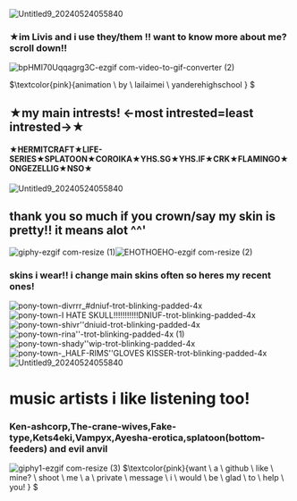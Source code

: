 ![Untitled9_20240524055840](https://github.com/livisk/livisk/assets/170719355/f688e55f-95bd-46f9-81cd-b6b7fda86406)

### **★im Livis and i use they/them !! want to know more about me? scroll down!!**

![bpHMI70Uqqagrg3C-ezgif com-video-to-gif-converter (2)](https://github.com/livisk/livisk/assets/170719355/ec8b31a6-203b-4f5a-97f3-547efd472b54)

$\textcolor{pink}{animation \ by \ lailaimei \ yanderehighschool } $

## **★my main intrests! <-most intrested=least intrested->★**

#### ★HERMITCRAFT★LIFE-SERIES★SPLATOON★COROIKA★YHS.SG★YHS.IF★CRK★FLAMINGO★ONGEZELLIG★NSO★
![Untitled9_20240524055840](https://github.com/livisk/livisk/assets/170719355/8ecb71bc-c7e1-4d97-86a3-a8f3872a79a6)

## thank you so much if you crown/say my skin is pretty!! it means alot ^^'
![giphy-ezgif com-resize (1)](https://github.com/livisk/livisk/assets/170719355/248a831a-ef19-406d-8572-382ff2bbee91)![EHOTHOEHO-ezgif com-resize (2)](https://github.com/livisk/livisk/assets/170719355/fe9a49da-920a-4f8f-9121-bad66e6f2a5e)


### skins i wear!! i change main skins often so heres my recent ones!
![pony-town-divrrr_#dniuf-trot-blinking-padded-4x](https://github.com/livisk/livisk/assets/170719355/8d9dc171-f9dc-41da-aa1c-9083cfde12d1)![pony-town-I HATE SKULL!!!!!!!!!!!DNIUF-trot-blinking-padded-4x](https://github.com/livisk/livisk/assets/170719355/09322007-6f02-495c-a506-5c3430c6b07a)![pony-town-shivr''dniuid-trot-blinking-padded-4x](https://github.com/livisk/livisk/assets/170719355/d2ec206e-2d93-4402-854d-dd7220d82404) ![pony-town-rina''-trot-blinking-padded-4x (1)](https://github.com/livisk/livisk/assets/170719355/301d0081-63f9-4172-873f-92c854919a50)![pony-town-shady''wip-trot-blinking-padded-4x](https://github.com/livisk/livisk/assets/170719355/4cd03b16-596f-42a3-b672-eeaea3cec706)![pony-town-_HALF-RIMS''GLOVES KISSER-trot-blinking-padded-4x](https://github.com/livisk/livisk/assets/170719355/1e1c41b6-27db-472b-a7ad-b2c741447ce2)
![Untitled9_20240524055840](https://github.com/livisk/livisk/assets/170719355/a546421f-c1a7-431d-a0f7-33077be06b8a)
# music artists i like listening too!
### Ken-ashcorp,The-crane-wives,Fake-type,Kets4eki,Vampyx,Ayesha-erotica,splatoon(bottom-feeders) and evil anvil

![giphy1-ezgif com-resize (3)](https://github.com/livisk/livisk/assets/170719355/c236769e-ef6f-4efb-b7a1-ad9189fb7c22)
$\textcolor{pink}{want \ a \ github \ like \ mine? \ shoot \ me \ a \ private \ message \ i \ would \ be \ glad \ to \ help \ you! } $


















<!---
livisk/livisk is a ✨ special ✨ repository because its `README.md` (this file) appears on your GitHub profile.
You can click the Preview link to take a look at your changes.
--->
